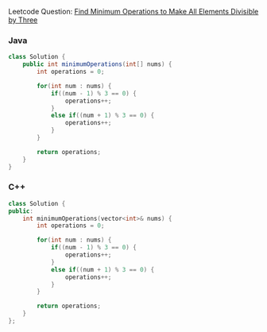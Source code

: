 Leetcode Question: [Find Minimum Operations to Make All Elements Divisible by Three](https://leetcode.com/problems/find-minimum-operations-to-make-all-elements-divisible-by-three/description/)

### Java
```java
class Solution {
    public int minimumOperations(int[] nums) {
        int operations = 0;

        for(int num : nums) {
            if((num - 1) % 3 == 0) {
                operations++;
            }
            else if((num + 1) % 3 == 0) {
                operations++;
            }
        }

        return operations;
    }
}
```

### C++
```cpp
class Solution {
public:
    int minimumOperations(vector<int>& nums) {
        int operations = 0;

        for(int num : nums) {
            if((num - 1) % 3 == 0) {
                operations++;
            }
            else if((num + 1) % 3 == 0) {
                operations++;
            }
        }

        return operations;
    }
};
```
